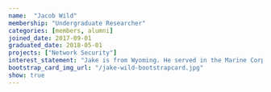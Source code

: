 ```yaml
---
name:  "Jacob Wild"
membership: "Undergraduate Researcher"
categories: [members, alumni]
joined_date: 2017-09-01
graduated_date: 2018-05-01
projects: ["Network Security"]
interest_statement: "Jake is from Wyoming. He served in the Marine Corps, and is interested in studying networks and their security."
bootstrap_card_img_url: "/jake-wild-bootstrapcard.jpg"
show: true
---
```

